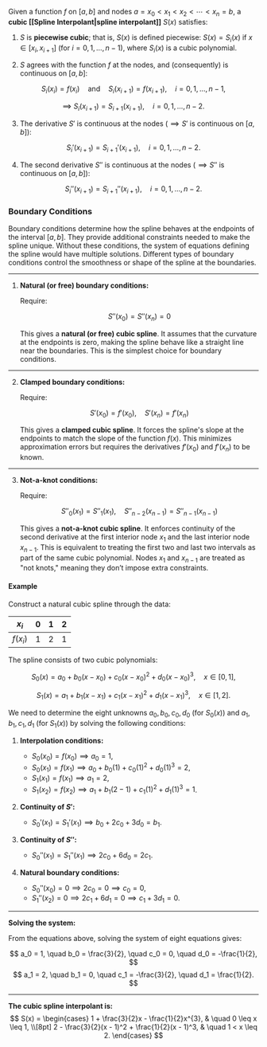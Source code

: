 Given a function $f$ on $[a, b]$ and nodes $a = x_0 < x_1 < x_2 < \cdots < x_n = b$, a **cubic [[Spline Interpolant|spline interpolant]]** $S(x)$ satisfies:

1. $S$ is **piecewise cubic**; that is, $S(x)$ is defined piecewise: $S(x) = S_i(x)$ if $x \in [x_i, x_{i+1}]$ (for $i = 0, 1, \dots, n-1$), where $S_i(x)$ is a cubic polynomial.

2. $S$ agrees with the function $f$ at the nodes, and (consequently) is continuous on $[a, b]$:

$$
S_i(x_i) = f(x_i) \quad \text{and} \quad S_i(x_{i+1}) = f(x_{i+1}), \quad i = 0, 1, \dots, n-1,
$$

$$
\implies \ S_i(x_{i+1}) = S_{i+1}(x_{i+1}), \quad i = 0, 1, \dots, n-2.
$$

3. The derivative $S'$ is continuous at the nodes ($\implies S'$ is continuous on $[a, b]$):

$$
S_i'(x_{i+1}) = S_{i+1}'(x_{i+1}), \quad i = 0, 1, \dots, n-2.
$$

4. The second derivative $S''$ is continuous at the nodes ($\implies S''$ is continuous on $[a, b]$):

$$
S_i''(x_{i+1}) = S_{i+1}''(x_{i+1}), \quad i = 0, 1, \dots, n-2.
$$


### Boundary Conditions

Boundary conditions determine how the spline behaves at the endpoints of the interval $[a, b]$. They provide additional constraints needed to make the spline unique. Without these conditions, the system of equations defining the spline would have multiple solutions. Different types of boundary conditions control the smoothness or shape of the spline at the boundaries.

---

1. **Natural (or free) boundary conditions:**

   Require:

   $$
   S''(x_0) = S''(x_n) = 0
   $$

   This gives a **natural (or free) cubic spline**. It assumes that the curvature at the endpoints is zero, making the spline behave like a straight line near the boundaries. This is the simplest choice for boundary conditions.

---

2. **Clamped boundary conditions:**

   Require:

   $$
   S'(x_0) = f'(x_0), \quad S'(x_n) = f'(x_n)
   $$

   This gives a **clamped cubic spline**. It forces the spline's slope at the endpoints to match the slope of the function $f(x)$. This minimizes approximation errors but requires the derivatives $f'(x_0)$ and $f'(x_n)$ to be known.

---

3. **Not-a-knot conditions:**

   Require:

   $$
   S''_0(x_1) = S''_1(x_1), \quad S''_{n-2}(x_{n-1}) = S''_{n-1}(x_{n-1})
   $$

   This gives a **not-a-knot cubic spline**. It enforces continuity of the second derivative at the first interior node $x_1$ and the last interior node $x_{n-1}$. This is equivalent to treating the first two and last two intervals as part of the same cubic polynomial. Nodes $x_1$ and $x_{n-1}$ are treated as "not knots," meaning they don’t impose extra constraints.

#### Example

Construct a natural cubic spline through the data:

| $x_i$    | 0   | 1   | 2   |
| -------- | --- | --- | --- |
| $f(x_i)$ | 1   | 2   | 1   |

The spline consists of two cubic polynomials:

$$
S_0(x) = a_0 + b_0(x - x_0) + c_0(x - x_0)^2 + d_0(x - x_0)^3, \quad x \in [0, 1],
$$

$$
S_1(x) = a_1 + b_1(x - x_1) + c_1(x - x_1)^2 + d_1(x - x_1)^3, \quad x \in [1, 2].
$$

We need to determine the eight unknowns $a_0, b_0, c_0, d_0$ (for $S_0(x)$) and $a_1, b_1, c_1, d_1$ (for $S_1(x)$) by solving the following conditions:

1. **Interpolation conditions:**

   - $S_0(x_0) = f(x_0) \implies a_0 = 1$,
   - $S_0(x_1) = f(x_1) \implies a_0 + b_0(1) + c_0(1)^2 + d_0(1)^3 = 2$,
   - $S_1(x_1) = f(x_1) \implies a_1 = 2$,
   - $S_1(x_2) = f(x_2) \implies a_1 + b_1(2-1) + c_1(1)^2 + d_1(1)^3 = 1$.

2. **Continuity of $S'$:**

   - $S_0'(x_1) = S_1'(x_1) \implies b_0 + 2c_0 + 3d_0 = b_1$.

3. **Continuity of $S''$:**

   - $S_0''(x_1) = S_1''(x_1) \implies 2c_0 + 6d_0 = 2c_1$.

4. **Natural boundary conditions:**

   - $S_0''(x_0) = 0 \implies 2c_0 = 0 \implies c_0 = 0$,
   - $S_1''(x_2) = 0 \implies 2c_1 + 6d_1 = 0 \implies c_1 + 3d_1 = 0$.

---

**Solving the system:**

From the equations above, solving the system of eight equations gives:

$$
a_0 = 1, \quad b_0 = \frac{3}{2}, \quad c_0 = 0, \quad d_0 = -\frac{1}{2},
$$
$$
a_1 = 2, \quad b_1 = 0, \quad c_1 = -\frac{3}{2}, \quad d_1 = \frac{1}{2}.
$$

---

**The cubic spline interpolant is:**
$$ S(x) = \begin{cases} 1 + \frac{3}{2}x - \frac{1}{2}x^{3}, & \quad 0 \leq x \leq 1, \\[8pt] 2 - \frac{3}{2}(x - 1)^2 + \frac{1}{2}(x - 1)^3, & \quad 1 < x \leq 2. \end{cases} $$
